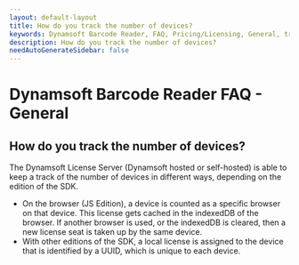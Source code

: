 ```yaml
---
layout: default-layout
title: How do you track the number of devices?
keywords: Dynamsoft Barcode Reader, FAQ, Pricing/Licensing, General, track license
description: How do you track the number of devices?
needAutoGenerateSidebar: false
---
```


# Dynamsoft Barcode Reader FAQ - General

## How do you track the number of devices?

The Dynamsoft License Server (Dynamsoft hosted or self-hosted) is able to keep a track of the number of devices in different ways, depending on the edition of the SDK.

- On the browser (JS Edition), a device is counted as a specific browser on that device. This license gets cached in the indexedDB of the browser. If another browser is used, or the indexedDB is cleared, then a new license seat is taken up by the same device.
- With other editions of the SDK, a local license is assigned to the device that is identified by a UUID, which is unique to each device.
